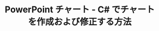 ---
title: PowerPoint チャート - C# でチャートを作成および修正する方法
linktitle: PowerPoint チャート
type: docs
weight: 70
url: /ja/net/powerpoint-charts/
---